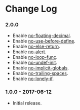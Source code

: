 Change Log
==========

### 2.0.0

* Enable [no-floating-decimal](http://eslint.org/docs/rules/no-floating-decimal).
* Enable [no-use-before-define](http://eslint.org/docs/rules/no-use-before-define).
* Enable [no-else-return](http://eslint.org/docs/rules/no-else-return).
* Enable [no-alert](http://eslint.org/docs/rules/no-alert).
* Enable [no-loop-func](http://eslint.org/docs/rules/no-loop-func).
* Enable [no-undef-init](http://eslint.org/docs/rules/no-undef-init).
* Enable [no-implicit-globals](http://eslint.org/docs/rules/no-implicit-globals).
* Enable [no-trailing-spaces](http://eslint.org/docs/rules/no-trailing-spaces).
* Enable [no-lonely-if](http://eslint.org/docs/rules/no-lonely-if).

### 1.0.0 - 2017-06-12

* Initial release.
